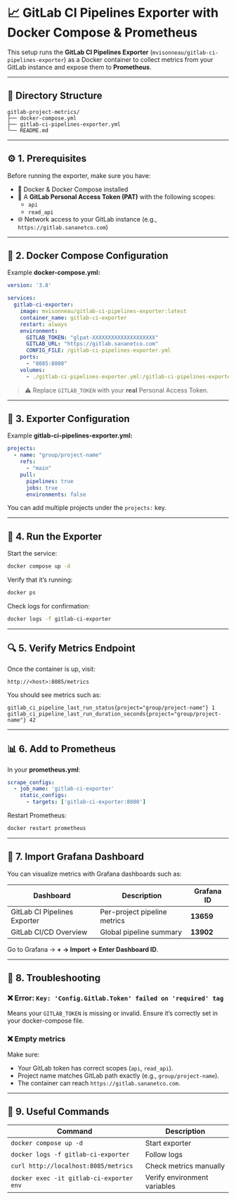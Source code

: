 # 📈 GitLab CI Pipelines Exporter with Docker Compose & Prometheus

This setup runs the **GitLab CI Pipelines Exporter** (`mvisonneau/gitlab-ci-pipelines-exporter`) as a Docker container to collect metrics from your GitLab instance and expose them to **Prometheus**.

---

## 🧱 Directory Structure

```
gitlab-project-metrics/
├── docker-compose.yml
├── gitlab-ci-pipelines-exporter.yml
└── README.md
```

---

## ⚙️ 1. Prerequisites

Before running the exporter, make sure you have:

- 🐳 Docker & Docker Compose installed  
- 🔑 A **GitLab Personal Access Token (PAT)** with the following scopes:
  - `api`
  - `read_api`
- 🌐 Network access to your GitLab instance (e.g., `https://gitlab.sananetco.com`)

---

## 🐳 2. Docker Compose Configuration

Example **docker-compose.yml:**

```yaml
version: '3.8'

services:
  gitlab-ci-exporter:
    image: mvisonneau/gitlab-ci-pipelines-exporter:latest
    container_name: gitlab-ci-exporter
    restart: always
    environment:
      GITLAB_TOKEN: "glpat-XXXXXXXXXXXXXXXXXXXX"
      GITLAB_URL: "https://gitlab.sananetco.com"
      CONFIG_FILE: /gitlab-ci-pipelines-exporter.yml
    ports:
      - "8085:8080"
    volumes:
      - ./gitlab-ci-pipelines-exporter.yml:/gitlab-ci-pipelines-exporter.yml
```

> ⚠️ Replace `GITLAB_TOKEN` with your **real** Personal Access Token.

---

## 🧩 3. Exporter Configuration

Example **gitlab-ci-pipelines-exporter.yml:**

```yaml
projects:
  - name: "group/project-name"
    refs:
      - "main"
    pull:
      pipelines: true
      jobs: true
      environments: false
```

You can add multiple projects under the `projects:` key.

---

## 🚀 4. Run the Exporter

Start the service:

```bash
docker compose up -d
```

Verify that it’s running:

```bash
docker ps
```

Check logs for confirmation:

```bash
docker logs -f gitlab-ci-exporter
```

---

## 🔍 5. Verify Metrics Endpoint

Once the container is up, visit:

```
http://<host>:8085/metrics
```

You should see metrics such as:

```
gitlab_ci_pipeline_last_run_status{project="group/project-name"} 1
gitlab_ci_pipeline_last_run_duration_seconds{project="group/project-name"} 42
```

---

## 📊 6. Add to Prometheus

In your **prometheus.yml**:

```yaml
scrape_configs:
  - job_name: 'gitlab-ci-exporter'
    static_configs:
      - targets: ['gitlab-ci-exporter:8080']
```

Restart Prometheus:

```bash
docker restart prometheus
```

---

## 🎨 7. Import Grafana Dashboard

You can visualize metrics with Grafana dashboards such as:

| Dashboard | Description | Grafana ID |
|------------|-------------|------------|
| GitLab CI Pipelines Exporter | Per-project pipeline metrics | **13659** |
| GitLab CI/CD Overview | Global pipeline summary | **13902** |

Go to Grafana → **+ → Import → Enter Dashboard ID**.

---

## 🧠 8. Troubleshooting

### ❌ Error: `Key: 'Config.Gitlab.Token' failed on 'required' tag`
Means your `GITLAB_TOKEN` is missing or invalid. Ensure it’s correctly set in your docker-compose file.

### ❌ Empty metrics
Make sure:
- Your GitLab token has correct scopes (`api`, `read_api`).
- Project name matches GitLab path exactly (e.g., `group/project-name`).
- The container can reach `https://gitlab.sananetco.com`.

---

## 🧰 9. Useful Commands

| Command | Description |
|----------|-------------|
| `docker compose up -d` | Start exporter |
| `docker logs -f gitlab-ci-exporter` | Follow logs |
| `curl http://localhost:8085/metrics` | Check metrics manually |
| `docker exec -it gitlab-ci-exporter env` | Verify environment variables |

